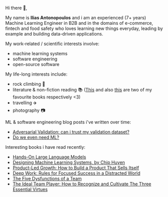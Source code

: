 
Hi there 👋,

My name is **Ilias Antonopoulos** and i am an experienced (7+ years) Machine Learning Engineer in B2B and in the domains of e-commerce, fintech and food safety who loves learning new things everyday, leading by example and building data-driven applications.

My work-related / scientific interests involve:
- machine learning systems
- software engineering
- open-source software

My life-long interests include:
- rock climbing  :climbing:
- literature & non-fiction reading :books: ([This](https://en.wikipedia.org/wiki/A_Brief_History_of_Seven_Killings) and also [this](https://en.wikipedia.org/wiki/Why_Nations_Fail) are two of my favourite books respectively <3)
- travelling :airplane: 
- photography :camera:

ML & software engineering blog posts i've written over time:

- [Adversarial Validation: can i trust my validation dataset?](https://ilias-ant.github.io/blog/adversarial-validation/)
- [Do we even need ML?](https://ilias-ant.github.io/blog/do-we-even-need-ml/)

Interesting books i have read recently:

- [Hands-On Large Language Models](https://www.oreilly.com/library/view/hands-on-large-language/9781098150952/)
- [Designing Machine Learning Systems, by Chip Huyen](https://learning.oreilly.com/library/view/designing-machine-learning/9781098107956/)
- [Product-Led Growth: How to Build a Product That Sells Itself](https://productled.com/book/product-led-growth)
- [Deep Work: Rules for Focused Success in a Distracted World](https://www.amazon.com/Deep-Work-Focused-Success-Distracted/dp/1455586692)
- [The Five Dysfunctions of a Team](https://www.tablegroup.com/product/dysfunctions/)
- [The Ideal Team Player: How to Recognize and Cultivate The Three Essential Virtues](https://www.tablegroup.com/product/ideal-team-player/)

<!--
**ilias-ant/ilias-ant** is a ✨ _special_ ✨ repository because its `README.md` (this file) appears on your GitHub profile.

Here are some ideas to get you started:

- 🔭 I’m currently working on ...
- 🌱 I’m currently learning ...
- 👯 I’m looking to collaborate on ...
- 🤔 I’m looking for help with ...
- 💬 Ask me about ...
- 📫 How to reach me: ...
- 😄 Pronouns: ...
- ⚡ Fun fact: ...
-->
